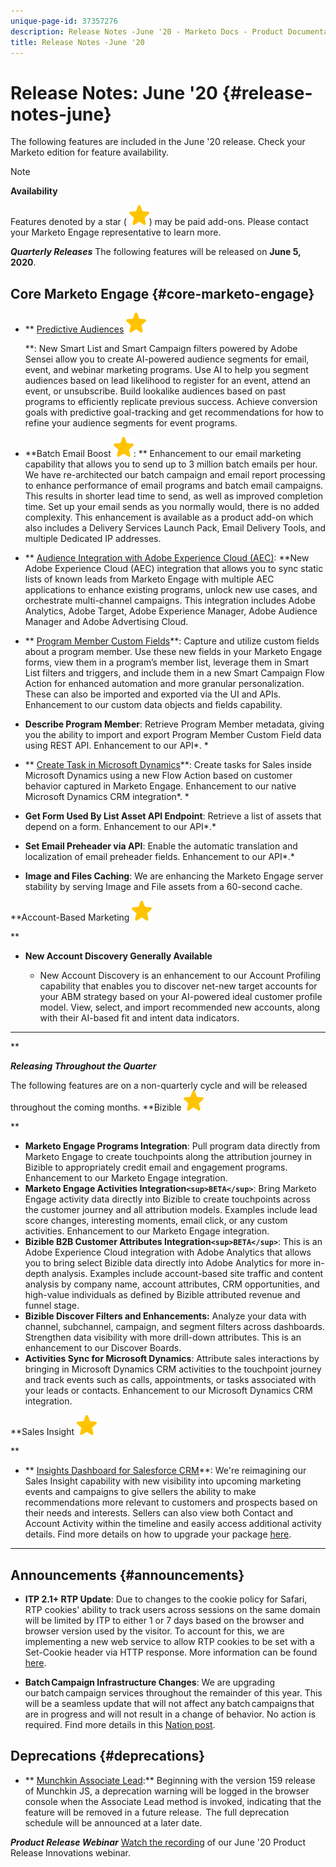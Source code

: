 ```yaml
---
unique-page-id: 37357276
description: Release Notes -June '20 - Marketo Docs - Product Documentation
title: Release Notes -June '20
---
```


# Release Notes: June '20 {#release-notes-june}

The following features are included in the June '20 release. Check your Marketo edition for feature availability.

>[!NOTE]
>
>**Availability**
>
>Features denoted by a star ( ![(star)](assets/star-yellow.svg)) may be paid add-ons. Please contact your Marketo Engage representative to learn more.

***Quarterly Releases*** The following features will be released on **June 5, 2020**.

## Core Marketo Engage {#core-marketo-engage}

* ** [Predictive Audiences](https://help.marketo.com/hc/en-us/articles/360045746253) ![(star)](assets/star-yellow.svg)

  **: New Smart List and Smart Campaign filters powered by Adobe Sensei allow you to create AI-powered audience segments for email, event, and webinar marketing programs. Use AI to help you segment audiences based on lead likelihood to register for an event, attend an event, or unsubscribe. Build lookalike audiences based on past programs to efficiently replicate previous success. Achieve conversion goals with predictive goal-tracking and get recommendations for how to refine your audience segments for event programs.
* **Batch Email Boost ![(star)](assets/star-yellow.svg): ** Enhancement to our email marketing capability that allows you to send up to 3 million batch emails per hour. We have re-architected our batch campaign and email report processing to enhance performance of email programs and batch email campaigns. This results in shorter lead time to send, as well as improved completion time. Set up your email sends as you normally would, there is no added complexity. This enhancement is available as a product add-on which also includes a Delivery Services Launch Pack, Email Delivery Tools, and multiple Dedicated IP addresses.
* ** [Audience Integration with Adobe Experience Cloud (AEC)](https://docs.marketo.com/x/ogI6Ag): **New Adobe Experience Cloud (AEC) integration that allows you to sync static lists of known leads from Marketo Engage with multiple AEC applications to enhance existing programs, unlock new use cases, and orchestrate multi-channel campaigns. This integration includes Adobe Analytics, Adobe Target, Adobe Experience Manager, Adobe Audience Manager and Adobe Advertising Cloud.
* ** [Program Member Custom Fields](https://docs.marketo.com/x/MQA6Ag)**: Capture and utilize custom fields about a program member. Use these new fields in your Marketo Engage forms, view them in a program’s member list, leverage them in Smart List filters and triggers, and include them in a new Smart Campaign Flow Action for enhanced automation and more granular personalization. These can also be imported and exported via the UI and APIs. Enhancement to our custom data objects and fields capability.
* **Describe Program Member**: Retrieve Program Member metadata, giving you the ability to import and export Program Member Custom Field data using REST API. Enhancement to our API*. *

* ** [Create Task in Microsoft Dynamics](https://docs.marketo.com/x/jQM6Ag)**: Create tasks for Sales inside Microsoft Dynamics using a new Flow Action based on customer behavior captured in Marketo Engage. Enhancement to our native Microsoft Dynamics CRM integration*. *

* **Get Form Used By List Asset API Endpoint**: Retrieve a list of assets that depend on a form. Enhancement to our API*.* 

* **Set Email Preheader via API**: Enable the automatic translation and localization of email preheader fields. Enhancement to our API*.*

* **Image and Files Caching**: We are enhancing the Marketo Engage server stability by serving Image and File assets from a 60-second cache.

**Account-Based Marketing ![(star)](assets/star-yellow.svg)

**

* **New Account Discovery Generally Available**

    * New Account Discovery is an enhancement to our Account Profiling capability that enables you to discover net-new target accounts for your ABM strategy based on your AI-powered ideal customer profile model. View, select, and import recommended new accounts, along with their AI-based fit and intent data indicators.

---

**

***Releasing Throughout the Quarter***

The following features are on a non-quarterly cycle and will be released throughout the coming months.
**Bizible  ![(star)](assets/star-yellow.svg)

**

* **Marketo Engage Programs Integration**: Pull program data directly from Marketo Engage to create touchpoints along the attribution journey in Bizible to appropriately credit email and engagement programs. Enhancement to our Marketo Engage integration.
* **Marketo Engage Activities Integration`<sup>BETA</sup>`**: Bring Marketo Engage activity data directly into Bizible to create touchpoints across the customer journey and all attribution models. Examples include lead score changes, interesting moments, email click, or any custom activities. Enhancement to our Marketo Engage integration.
* **Bizible B2B Customer Attributes Integration`<sup>BETA</sup>`**: This is an Adobe Experience Cloud integration with Adobe Analytics that allows you to bring select Bizible data directly into Adobe Analytics for more in-depth analysis. Examples include account-based site traffic and content analysis by company name, account attributes, CRM opportunities, and high-value individuals as defined by Bizible attributed revenue and funnel stage.
* **Bizible Discover Filters and Enhancements:** Analyze your data with channel, subchannel, campaign, and segment filters across dashboards. Strengthen data visibility with more drill-down attributes. This is an enhancement to our Discover Boards.
* **Activities Sync for Microsoft Dynamics**: Attribute sales interactions by bringing in Microsoft Dynamics CRM activities to the touchpoint journey and track events such as calls, appointments, or tasks associated with your leads or contacts. Enhancement to our Microsoft Dynamics CRM integration.

**Sales Insight ![(star)](assets/star-yellow.svg)

**

* ** [Insights Dashboard for Salesforce CRM](https://docs.marketo.com/x/EoGMAg)**: We're reimagining our Sales Insight capability with new visibility into upcoming marketing events and campaigns to give sellers the ability to make recommendations more relevant to customers and prospects based on their needs and interests. Sellers can also view both Contact and Account Activity within the timeline and easily access additional activity details. Find more details on how to upgrade your package [here](https://docs.marketo.com/x/F4GMAg).

---

## Announcements {#announcements}

* **ITP 2.1+ RTP Update**: Due to changes to the cookie policy for Safari, RTP cookies' ability to track users across sessions on the same domain will be limited by ITP to either 1 or 7 days based on the browser and browser version used by the visitor. To account for this, we are implementing a new web service to allow RTP cookies to be set with a Set-Cookie header via HTTP response. More information can be found [here](https://nation.marketo.com/t5/Knowledgebase/Browser-Cookie-Updates-How-Marketo-RTP-Is-Affected/ta-p/299603).

* **Batch Campaign Infrastructure Changes**: We are upgrading our batch campaign services throughout the remainder of this year. This will be a seamless update that will not affect any batch campaigns that are in progress and will not result in a change of behavior. No action is required. Find more details in this [Nation post](https://nation.marketo.com/t5/Product-Documents/Batch-Campaign-Processing-Infrastructure-Update/ta-p/301374).

## Deprecations {#deprecations}

* ** [Munchkin Associate Lead](https://developers.marketo.com/blog/deprecation-of-munchkin-associate-lead-method/):** Beginning with the version 159 release of Munchkin JS, a deprecation warning will be logged in the browser console when the Associate Lead method is invoked, indicating that the feature will be removed in a future release.  The full deprecation schedule will be announced at a later date.

***Product Release Webinar*** [Watch the recording](https://engage.marketo.com/June-Release-2020-On-Demand.html) of our June '20 Product Release Innovations webinar.
